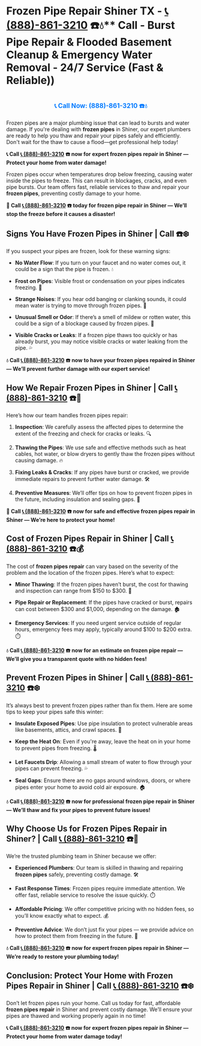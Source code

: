 # Frozen Pipe Repair Shiner TX - [📞 (888)-861-3210](https://plumbing-texas-3210.netlify.app) ☎️💧** Call - Burst Pipe Repair & Flooded Basement Cleanup & Emergency Water Removal - 24/7 Service (Fast & Reliable))
# 

<p align="center" style="font-size: 1.2em; font-weight: bold; margin: 20px 0;">
  <a href="https://plumbing-texas-3210.netlify.app" target="_blank" style="color: #007BFF; text-decoration: none;">📞 Call Now: (888)-861-3210 ☎️💧</a>
</p>

Frozen pipes are a major plumbing issue that can lead to bursts and water damage. If you're dealing with **frozen pipes** in Shiner, our expert plumbers are ready to help you thaw and repair your pipes safely and efficiently. Don't wait for the thaw to cause a flood—get professional help today!

**📞 Call [📞 (888)-861-3210](https://plumbing-texas-3210.netlify.app) ☎️ now for expert frozen pipes repair in Shiner — Protect your home from water damage!**

Frozen pipes occur when temperatures drop below freezing, causing water inside the pipes to freeze. This can result in blockages, cracks, and even pipe bursts. Our team offers fast, reliable services to thaw and repair your **frozen pipes**, preventing costly damage to your home.

**🚨 Call [📞 (888)-861-3210](https://plumbing-texas-3210.netlify.app) ☎️ today for frozen pipe repair in Shiner — We’ll stop the freeze before it causes a disaster!**

## **Signs You Have Frozen Pipes in Shiner | Call  ☎️❄️**

If you suspect your pipes are frozen, look for these warning signs:

- **No Water Flow**: If you turn on your faucet and no water comes out, it could be a sign that the pipe is frozen. 💧

- **Frost on Pipes**: Visible frost or condensation on your pipes indicates freezing. 🥶

- **Strange Noises**: If you hear odd banging or clanking sounds, it could mean water is trying to move through frozen pipes. 🔨

- **Unusual Smell or Odor**: If there’s a smell of mildew or rotten water, this could be a sign of a blockage caused by frozen pipes. 🦠

- **Visible Cracks or Leaks**: If a frozen pipe thaws too quickly or has already burst, you may notice visible cracks or water leaking from the pipe. 💦

**💧 Call [📞 (888)-861-3210](https://plumbing-texas-3210.netlify.app) ☎️ now to have your frozen pipes repaired in Shiner — We’ll prevent further damage with our expert service!**

## **How We Repair Frozen Pipes in Shiner | Call [📞 (888)-861-3210](https://plumbing-texas-3210.netlify.app) ☎️🔧**

Here’s how our team handles frozen pipes repair:

1. **Inspection**: We carefully assess the affected pipes to determine the extent of the freezing and check for cracks or leaks. 🔍

2. **Thawing the Pipes**: We use safe and effective methods such as heat cables, hot water, or blow dryers to gently thaw the frozen pipes without causing damage. 🔥

3. **Fixing Leaks & Cracks**: If any pipes have burst or cracked, we provide immediate repairs to prevent further water damage. 🛠️

4. **Preventive Measures**: We’ll offer tips on how to prevent frozen pipes in the future, including insulation and sealing gaps. 🏡

**🚨 Call [📞 (888)-861-3210](https://plumbing-texas-3210.netlify.app) ☎️ now for safe and effective frozen pipes repair in Shiner — We’re here to protect your home!**

## **Cost of Frozen Pipes Repair in Shiner | Call [📞 (888)-861-3210](https://plumbing-texas-3210.netlify.app) ☎️💰**

The cost of **frozen pipes repair** can vary based on the severity of the problem and the location of the frozen pipes. Here’s what to expect:

- **Minor Thawing**: If the frozen pipes haven’t burst, the cost for thawing and inspection can range from $150 to $300. 💸

- **Pipe Repair or Replacement**: If the pipes have cracked or burst, repairs can cost between $300 and $1,000, depending on the damage. 🏚️

- **Emergency Services**: If you need urgent service outside of regular hours, emergency fees may apply, typically around $100 to $200 extra. ⏱️

**💧 Call [📞 (888)-861-3210](https://plumbing-texas-3210.netlify.app) ☎️ now for an estimate on frozen pipe repair — We’ll give you a transparent quote with no hidden fees!**

## **Prevent Frozen Pipes in Shiner | Call [📞 (888)-861-3210](https://plumbing-texas-3210.netlify.app) ☎️❄️**

It’s always best to prevent frozen pipes rather than fix them. Here are some tips to keep your pipes safe this winter:

- **Insulate Exposed Pipes**: Use pipe insulation to protect vulnerable areas like basements, attics, and crawl spaces. 🧣

- **Keep the Heat On**: Even if you're away, leave the heat on in your home to prevent pipes from freezing. 🌡️

- **Let Faucets Drip**: Allowing a small stream of water to flow through your pipes can prevent freezing. 💦

- **Seal Gaps**: Ensure there are no gaps around windows, doors, or where pipes enter your home to avoid cold air exposure. 🏠

**💧 Call [📞 (888)-861-3210](https://plumbing-texas-3210.netlify.app) ☎️ now for professional frozen pipe repair in Shiner — We’ll thaw and fix your pipes to prevent future issues!**

## **Why Choose Us for Frozen Pipes Repair in Shiner? | Call [📞 (888)-861-3210](https://plumbing-texas-3210.netlify.app) ☎️🌟**

We’re the trusted plumbing team in Shiner because we offer:

- **Experienced Plumbers**: Our team is skilled in thawing and repairing **frozen pipes** safely, preventing costly damage. 🛠️

- **Fast Response Times**: Frozen pipes require immediate attention. We offer fast, reliable service to resolve the issue quickly. ⏱️

- **Affordable Pricing**: We offer competitive pricing with no hidden fees, so you’ll know exactly what to expect. 💰

- **Preventive Advice**: We don’t just fix your pipes — we provide advice on how to protect them from freezing in the future. 🏡

**💧 Call [📞 (888)-861-3210](https://plumbing-texas-3210.netlify.app) ☎️ now for expert frozen pipes repair in Shiner — We’re ready to restore your plumbing today!**

## **Conclusion: Protect Your Home with Frozen Pipes Repair in Shiner | Call [📞 (888)-861-3210](https://plumbing-texas-3210.netlify.app) ☎️❄️**

Don’t let frozen pipes ruin your home. Call us today for fast, affordable **frozen pipes repair** in Shiner and prevent costly damage. We’ll ensure your pipes are thawed and working properly again in no time!

**📞 Call [📞 (888)-861-3210](https://plumbing-texas-3210.netlify.app) ☎️ now for expert frozen pipes repair in Shiner — Protect your home from water damage today!**
